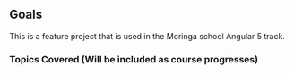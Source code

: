 ## Goals

This is a feature project that is used in the Moringa school Angular 5 track.  

### Topics Covered (Will be included as course progresses)


